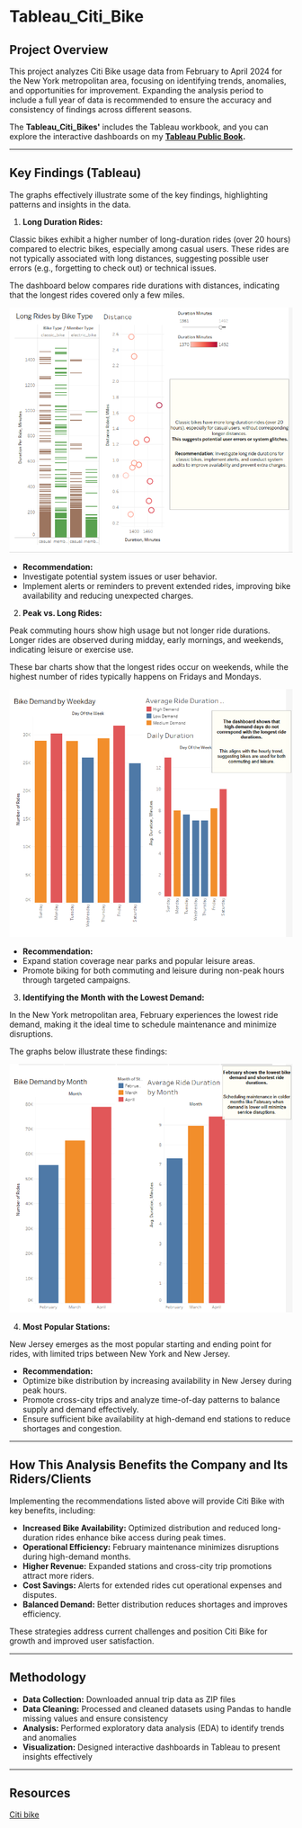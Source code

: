 # Tableau_Citi_Bike

## Project Overview

This project analyzes Citi Bike usage data from February to April 2024 for the New York metropolitan area, focusing on identifying trends, anomalies, and opportunities for improvement. 
Expanding the analysis period to include a full year of data is recommended to ensure the accuracy and consistency of findings across different seasons.

The **Tableau_Citi_Bikes'** includes the Tableau workbook, and you can explore the interactive dashboards on my **[Tableau Public Book](https://public.tableau.com/app/profile/sabrina.linden/viz/Book4_17254336170670/MainStory?publish=yes).**
___

## Key Findings (Tableau)
The graphs effectively illustrate some of the key findings, highlighting patterns and insights in the data.

1. **Long Duration Rides:** 
<p> Classic bikes exhibit a higher number of long-duration rides (over 20 hours) compared to electric bikes, especially among casual users. These rides are not typically associated with long distances, suggesting possible user errors (e.g., forgetting to check out) or technical issues.
<p>The dashboard below compares ride durations with distances, indicating that the longest rides covered only a few miles.

![Long Ride Anomalies](https://github.com/LegallyNotBlonde/Tableau_Citi_Bike/blob/main/Images/Long%20Ride%20Anomalies.png) 

* **Recommendation:** 
* Investigate potential system issues or user behavior. 
* Implement alerts or reminders to prevent extended rides, improving bike availability and reducing unexpected charges.


2. **Peak vs. Long Rides:** 
<p> Peak commuting hours show high usage but not longer ride durations. Longer rides are observed during midday, early mornings, and weekends, indicating leisure or exercise use.

<p> These bar charts show that the longest rides occur on weekends, while the highest number of rides typically happens on Fridays and Mondays.

![Bike Demand By Weekday](https://github.com/LegallyNotBlonde/Tableau_Citi_Bike/blob/main/Images/Bike%20deman%20By%20Weekday.png) 

* **Recommendation:** 
* Expand station coverage near parks and popular leisure areas.
* Promote biking for both commuting and leisure during non-peak hours through targeted campaigns.


3. **Identifying the Month with the Lowest Demand:** 
<p> In the New York metropolitan area, February experiences the lowest ride demand, making it the ideal time to schedule maintenance and minimize disruptions.

The graphs below illustrate these findings:

![Bike demand By Month](https://github.com/LegallyNotBlonde/Tableau_Citi_Bike/blob/main/Images/Bike%20Demand%20By%20Month.png) 

4. **Most Popular Stations:** 
<p> New Jersey emerges as the most popular starting and ending point for rides, with limited trips between New York and New Jersey.

* **Recommendation:**  
* Optimize bike distribution by increasing availability in New Jersey during peak hours.
* Promote cross-city trips and analyze time-of-day patterns to balance supply and demand effectively.
* Ensure sufficient bike availability at high-demand end stations to reduce shortages and congestion.
___

## How This Analysis Benefits the Company and Its Riders/Clients

<p> Implementing the recommendations listed above will provide Citi Bike with key benefits, including:

* **Increased Bike Availability:** Optimized distribution and reduced long-duration rides enhance bike access during peak times.
* **Operational Efficiency:** February maintenance minimizes disruptions during high-demand months.
* **Higher Revenue:** Expanded stations and cross-city trip promotions attract more riders.
* **Cost Savings:** Alerts for extended rides cut operational expenses and disputes.
* **Balanced Demand:** Better distribution reduces shortages and improves efficiency.

<p> These strategies address current challenges and position Citi Bike for growth and improved user satisfaction.

___

## Methodology
* **Data Collection:** Downloaded annual trip data as ZIP files
* **Data Cleaning:** Processed and cleaned datasets using Pandas to handle missing values and ensure consistency
* **Analysis:** Performed exploratory data analysis (EDA) to identify trends and anomalies
* **Visualization:** Designed interactive dashboards in Tableau to present insights effectively
___

## Resources
[Citi bike](https://citibikenyc.com/system-data)